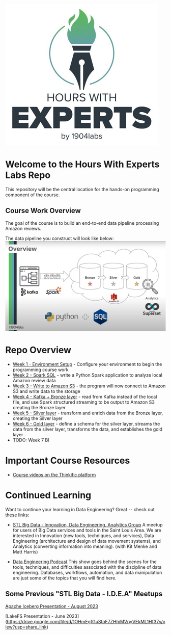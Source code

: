 
![Hours with Experts logo](resources/images/hwe_logo_480x444.jfif)

# Welcome to the Hours With Experts Labs Repo
This repository will be the central location for the hands-on programming component of the course.

## Course Work Overview

The goal of the course is to build an end-to-end data pipeline processing Amazon reviews.

The data pipeline you construct will look like below:
![Hours with Experts logo](resources/images/hwe_data_pipeline_overview_1200x675.jpg)

# Repo Overview

- [Week 1 - Environment Setup](week1_welcome/README.md) - Configure your environment to begin the programming course work
- [Week 2 - Spark SQL](week2_sql/README.md) - write a Python Spark application to analyze local Amazon review data
- [Week 3 - Write to Amazon S3](week3_python/README.md) - the program will now connect to Amazon S3 and write data to the storage
- [Week 4 - Kafka + Bronze layer](week4_kafka_bronze/README.md) - read from Kafka instead of the local file, and use Spark structured streaming to be output to Amazon S3 creating the Bronze layer
- [Week 5 - Silver layer](week5_silver/README.md) - transform and enrich data from the Bronze layer, creating the Silver layer
- [Week 6 - Gold layer](week6_gold/README.md) - define a schema for the silver layer, streams the data from the silver layer, transforms the data, and establishes the gold layer
- TODO: Week 7 BI

# Important Course Resources
- [Course videos on the Thinkific platform](https://hours-school-d024.thinkific.com/courses/hours-with-experts-cloud)

# Continued Learning
Want to continue your learning in Data Engineering?  Great -- check out these links:

* [STL Big Data - Innovation, Data Engineering, Analytics Group](https://www.meetup.com/st-louis-big-data-idea/)
A meetup for users of Big Data services and tools in the Saint Louis Area.  We are interested in Innovation (new tools, techniques, and services), Data Engineering (architecture and design of data movement systems), and Analytics (converting information into meaning).
(with Kit Menke and Matt Harris)

* [Data Engineering Podcast](https://www.dataengineeringpodcast.com/)
This show goes behind the scenes for the tools, techniques, and difficulties associated with the discipline of data engineering. Databases, workflows, automation, and data manipulation are just some of the topics that you will find here.


## Some Previous "STL Big Data - I.D.E.A" Meetups

[Apache Iceberg Presentation - August 2023](https://drive.google.com/file/d/1cM9SD8euuQCPoGUQukQpIGp7y6hgXknN/view?usp=share_link)

[LakeFS Presentation - June 2023]
(https://drive.google.com/file/d/1OHmEgfGuStoF7ZHhiMVpyVEkML1Hf37v/view?usp=share_link)

